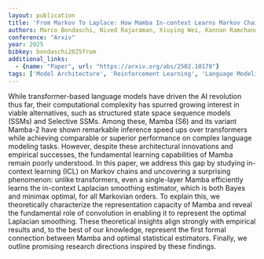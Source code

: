 ```yaml
---
layout: publication
title: 'From Markov To Laplace: How Mamba In-context Learns Markov Chains'
authors: Marco Bondaschi, Nived Rajaraman, Xiuying Wei, Kannan Ramchandran, Razvan Pascanu, Caglar Gulcehre, Michael Gastpar, Ashok Vardhan Makkuva
conference: "Arxiv"
year: 2025
bibkey: bondaschi2025from
additional_links:
  - {name: "Paper", url: "https://arxiv.org/abs/2502.10178"}
tags: ['Model Architecture', 'Reinforcement Learning', 'Language Modeling', 'Pretraining Methods', 'Transformer', 'Prompting', 'In-Context Learning']
---
```

While transformer-based language models have driven the AI revolution thus
far, their computational complexity has spurred growing interest in viable
alternatives, such as structured state space sequence models (SSMs) and
Selective SSMs. Among these, Mamba (S6) and its variant Mamba-2 have shown
remarkable inference speed ups over transformers while achieving comparable or
superior performance on complex language modeling tasks. However, despite these
architectural innovations and empirical successes, the fundamental learning
capabilities of Mamba remain poorly understood. In this paper, we address this
gap by studying in-context learning (ICL) on Markov chains and uncovering a
surprising phenomenon: unlike transformers, even a single-layer Mamba
efficiently learns the in-context Laplacian smoothing estimator, which is both
Bayes and minimax optimal, for all Markovian orders. To explain this, we
theoretically characterize the representation capacity of Mamba and reveal the
fundamental role of convolution in enabling it to represent the optimal
Laplacian smoothing. These theoretical insights align strongly with empirical
results and, to the best of our knowledge, represent the first formal
connection between Mamba and optimal statistical estimators. Finally, we
outline promising research directions inspired by these findings.
